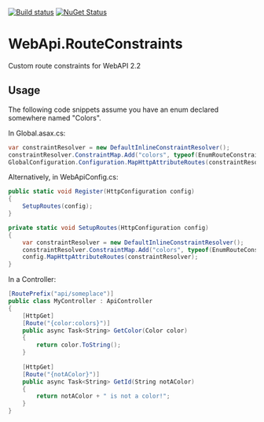 [![Build status](http://img.shields.io/appveyor/ci/Zoltu/zoltu-webapi-routeconstraints.svg)](https://ci.appveyor.com/project/Zoltu/zoltu-webapi-routeconstraints)
[![NuGet Status](http://img.shields.io/nuget/v/Zoltu.WebApi.RouteConstraints.svg)](https://www.nuget.org/packages/Zoltu.WebApi.RouteConstraints/)

WebApi.RouteConstraints
=======================

Custom route constraints for WebAPI 2.2

Usage
-----
The following code snippets assume you have an enum declared somewhere named "Colors".

In Global.asax.cs:
```c#
var constraintResolver = new DefaultInlineConstraintResolver();
constraintResolver.ConstraintMap.Add("colors", typeof(EnumRouteConstraint<Colors>));
GlobalConfiguration.Configuration.MapHttpAttributeRoutes(constraintResolver);
```

Alternatively, in WebApiConfig.cs:
```c#
public static void Register(HttpConfiguration config)
{
	SetupRoutes(config);
}

private static void SetupRoutes(HttpConfiguration config)
{
	var constraintResolver = new DefaultInlineConstraintResolver();
	constraintResolver.ConstraintMap.Add("colors", typeof(EnumRouteConstraint<Colors>));
	config.MapHttpAttributeRoutes(constraintResolver);
}
```

In a Controller:
```c#
[RoutePrefix("api/someplace")]
public class MyController : ApiController
{
	[HttpGet]
	[Route("{color:colors}")]
	public async Task<String> GetColor(Color color)
	{
		return color.ToString();
	}
	
	[HttpGet]
	[Route("{notAColor}")]
	public async Task<String> GetId(String notAColor)
	{
		return notAColor + " is not a color!";
	}
}
```
